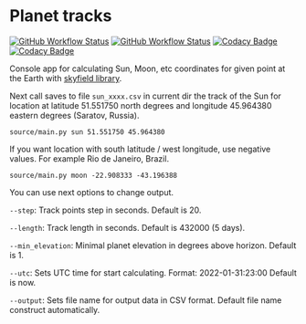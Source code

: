 # Planet tracks
[![GitHub Workflow Status](https://img.shields.io/github/actions/workflow/status/vb64/planet_tracks/pep257.yml?label=Pep257&style=plastic&branch=main)](https://github.com/vb64/planet_tracks/actions?query=workflow%3A%22pep257%22)
[![GitHub Workflow Status](https://img.shields.io/github/actions/workflow/status/vb64/planet_tracks/tests.yml?label=Python%203.7-3.10&style=plastic&branch=main)](https://github.com/vb64/planet_tracks/actions?query=workflow%3A%22tests%22)
[![Codacy Badge](https://app.codacy.com/project/badge/Grade/3829500c25364fd6ba18ed025d0f1be5)](https://www.codacy.com/gh/vb64/planet_tracks/dashboard?utm_source=github.com&amp;utm_medium=referral&amp;utm_content=vb64/planet_tracks&amp;utm_campaign=Badge_Grade)
[![Codacy Badge](https://app.codacy.com/project/badge/Coverage/3829500c25364fd6ba18ed025d0f1be5)](https://www.codacy.com/gh/vb64/planet_tracks/dashboard?utm_source=github.com&utm_medium=referral&utm_content=vb64/planet_tracks&utm_campaign=Badge_Coverage)

Console app for calculating Sun, Moon, etc coordinates for given point at the Earth with [skyfield library](https://github.com/skyfielders/python-skyfield/).

Next call saves to file `sun_xxxx.csv` in current dir the track of the Sun for location at latitude 51.551750 north degrees and longitude 45.964380 eastern degrees (Saratov, Russia).

```
source/main.py sun 51.551750 45.964380
```

If you want location with south latitude / west longitude, use negative values. For example Rio de Janeiro, Brazil.

```
source/main.py moon -22.908333 -43.196388
```

You can use next options to change output.

`--step`: Track points step in seconds. Default is 20.

`--length`: Track length in seconds. Default is 432000 (5 days).

`--min_elevation`: Minimal planet elevation in degrees above horizon. Default is 1.

`--utc`: Sets UTC time for start calculating. Format: 2022-01-31:23:00 Default is now.

`--output`: Sets file name for output data in CSV format. Default file name construct automatically.
